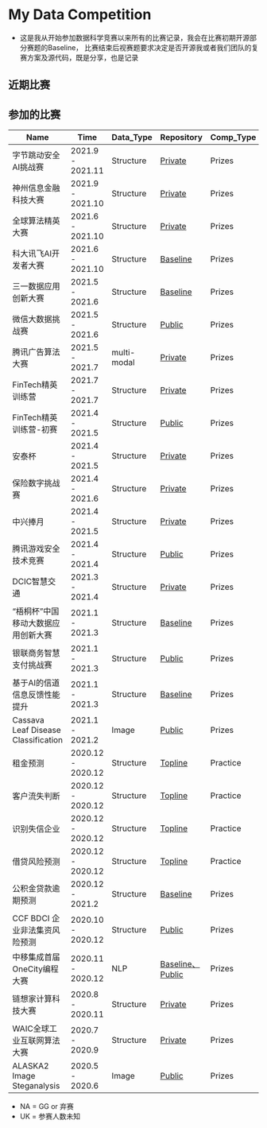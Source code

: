 # My Data Competition

* 这是我从开始参加数据科学竞赛以来所有的比赛记录，我会在比赛初期开源部分赛题的Baseline， 比赛结束后视赛题要求决定是否开源我或者我们团队的复赛方案及源代码，既是分享，也是记录

## 近期比赛

## 参加的比赛
| Name                       | Time             | Data_Type      | Repository                                          | Comp_Type | Team_Type | Ranking |
| -------------------------- | ---------------- | --------- | --------------------------------------------------- | ------- | ------- |------- |
| 字节跳动安全AI挑战赛 | 2021.9 - 2021.11 | Structure |      [Private]()                              |   Prizes   | Solo | |
| 神州信息金融科技大赛 | 2021.9 - 2021.10 | Structure |      [Private]()                              |   Prizes   | Solo | |
| 全球算法精英大赛 | 2021.6 - 2021.10 | Structure |      [Private]()                              |   Prizes   | Team | 2 |
| 科大讯飞AI开发者大赛 | 2021.6 - 2021.10 | Structure | [Baseline](https://github.com/librauee/IFLY)                                    |   Prizes   | Solo | NA |
| 三一数据应用创新大赛              | 2021.5 - 2021.6 | Structure | [Baseline](https://github.com/librauee/WJJ)                                    |   Prizes   | Solo | NA |
| 微信大数据挑战赛              | 2021.5 - 2021.6 | Structure | [Public](https://github.com/librauee/WBDC)                                    |   Prizes   | Team | 23 / 6768 |
| 腾讯广告算法大赛              | 2021.5 - 2021.7 | multi-modal | [Private]()                                    |   Prizes   | Team | 6 / UK |
| FinTech精英训练营              | 2021.7 - 2021.7 | Structure | [Private]()                                    |   Prizes   | Team | 1 / 12|
| FinTech精英训练营-初赛              | 2021.4 - 2021.5 | Structure | [Public](https://github.com/librauee/ZSYH)                                    |   Prizes   | Solo | 24 / UK |
| 安泰杯              | 2021.4 - 2021.5 | Structure | [Private]()                                    |   Prizes   | Solo |  5 / 322 |
| 保险数字挑战赛              | 2021.4 - 2021.6 | Structure | [Private]()                                    |   Prizes   | Solo | NA |
| 中兴捧月              | 2021.4 - 2021.5 | Structure | [Private]()                                    |   Prizes   | Solo | 4 / UK |
| 腾讯游戏安全技术竞赛              | 2021.4 - 2021.4 | Structure | [Public](https://github.com/librauee/gslab2021)                                    |   Prizes   | Solo | 4 / UK|
| DCIC智慧交通              | 2021.3 - 2021.4 | Structure | [Private]()                                    |   Prizes   | Team | 9 / 1367|
| “梧桐杯”中国移动大数据应用创新大赛              | 2021.1 - 2021.3 | Structure | [Baseline](https://github.com/librauee/Wutong/tree/master)                                    |   Prizes   | Team | 7 / 475 |
| 银联商务智慧支付挑战赛              | 2021.1 - 2021.3 | Structure | [Public](https://github.com/librauee/YLSW)                                    |   Prizes   | Solo | 2 / UK|
| 基于AI的信道信息反馈性能提升      | 2021.1 - 2021.3 | Structure | [Baseline]()                                    |   Prizes   | Team | 13 / 1175  |
| Cassava Leaf Disease Classification      | 2021.1 - 2021.2 | Image | [Public](https://github.com/librauee/cassava/tree/master)                                    |   Prizes   |  Solo | 53 / 3900 🥈|
| 租金预测      | 2020.12 - 2020.12 | Structure | [Topline](https://github.com/librauee/PracticeCompetition/tree/master/rental_predict)                                    |   Practice   |  Solo | 2 / 634 |
| 客户流失判断      | 2020.12 - 2020.12 | Structure | [Topline](https://github.com/librauee/PracticeCompetition/tree/master/customer_churn_judgement)                                    |   Practice   |   Solo |1 / 230 |
| 识别失信企业      | 2020.12 - 2020.12 | Structure | [Topline](https://github.com/librauee/PracticeCompetition/tree/master/dishonest_enterprise)                                    |   Practice   |  Solo | 2 / 305 |
| 借贷风险预测      | 2020.12 - 2020.12 | Structure | [Topline](https://github.com/librauee/PracticeCompetition/tree/master/loan_risk_forecast)                                    |   Practice   |   Solo |1 / 273 |
| 公积金贷款逾期预测      | 2020.12 - 2021.2 | Structure | [Baseline](https://github.com/librauee/GJJDKYC)                                    |   Prizes   |  Solo | NA |
| CCF BDCI 企业非法集资风险预测      | 2020.10 - 2020.12 | Structure | [Public](https://github.com/librauee/CCFBDCI2020)                                    |   Prizes   | Team | 11 / 4210    |
| 中移集成首届OneCity编程大赛         | 2020.11 - 2020.12 | NLP | [Baseline、Public](https://github.com/librauee/OneCity) |    Prizes | Solo | 15 / 663   |
| 链想家计算科技大赛         | 2020.8 - 2020.11 | Structure | [Private](https://github.com/librauee/2020MOOCCube) |   Prizes  | Team | 1 / 630    |
| WAIC全球工业互联网算法大赛 | 2020.7 - 2020.9  | Structure | [Private](https://github.com/librauee/WAIC2020)     |    Prizes | Solo | 3 / 200+     |
| ALASKA2 Image Steganalysis | 2020.5 - 2020.6  | Image     | [Public](https://github.com/librauee/ALASKA2)     |   Prizes  | Solo | NA |

* NA = GG or 弃赛
* UK = 参赛人数未知

